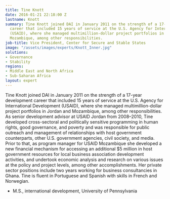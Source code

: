 ```yaml
---
title: Tine Knott
date: 2016-01-21 22:18:00 Z
lastname: Knott
summary: Tine Knott joined DAI in January 2011 on the strength of a 17-year development
  career that included 15 years of service at the U.S. Agency for International Development
  (USAID), where she managed multimillion-dollar project portfolios in Jordan and
  Mozambique, among other responsibilities.
job-title: Vice President, Center for Secure and Stable States
image: "/assets/images/experts/Knott_Inner.jpg"
solutions:
- Governance
- Stability
regions:
- Middle East and North Africa
- Sub-Saharan Africa
layout: expert
---
```


Tine Knott joined DAI in January 2011 on the strength of a 17-year development career that included 15 years of service at the U.S. Agency for International Development (USAID), where she managed multimillion-dollar project portfolios in Jordan and Mozambique, among other responsibilities. As senior development advisor at USAID Jordan from 2008–2010, Tine developed cross-sectoral and politically sensitive programming in human rights, good governance, and poverty and was responsible for public outreach and management of relationships with host government counterparts, other U.S. government agencies, civil society, and media. Prior to that, as program manager for USAID Mozambique she developed a new financial mechanism for accessing an additional $5 million in host government resources for local business association development activities, and undertook economic analysis and research on various issues at the policy and project levels, among other accomplishments. Her private sector positions include two years working for business consultancies in Ghana. Tine is fluent in Portuguese and Spanish with skills in French and Norwegian.

* M.S., international development, University of Pennsylvania
